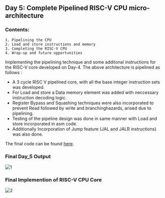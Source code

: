 ## Day 5: Complete Pipelined RISC-V CPU micro-architecture

### Contents:
 ```
 1. Pipelining the CPU
 2. Load and store instructions and memory
 3. Completing the RISC-V CPU
 4. Wrap-up and future opportunities
``` 

Implementing the pipelining technique and some additonal instructions for the RISC-V core developed on Day-4. The above architecture is pipelined as follows :
* A 3 cycle RISC V pipelined core, with all the base integer instruction sets was developed.
* For Load and store a Data memory element was added with neccessary instruction decoding logic.
* Register Bypass and Squashing techniques were also incorporated to prevent Read followed by write and branchinghazards, arised due to pipelining.
* Testing of the pipeline design was done in same manner with Load and store incorporated in asm code.
* Additionally Incorporation of Jump feature (JAL and JALR instructions) was also done.

The final code can be found [here](https://github.com/priyankajoshi31/RISC-V-MYTH-Workshop/blob/main/code/Final_code_RISCV_Core.v).

### Final Day_5 Output
![1](https://user-images.githubusercontent.com/73126590/96649177-3dcaa680-134e-11eb-8493-95cbbb8a0f5c.png)

### Final Implemention of RISC-V CPU Core
![2](https://user-images.githubusercontent.com/73126590/96649191-428f5a80-134e-11eb-9e1c-a7b45fac1431.png)
